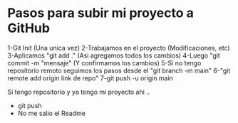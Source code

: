 # Pasos para subir mi proyecto a GitHub

1-Git Init (Una unica vez)
2-Trabajamos en el proyecto (Modificaciones, etc)
3-Aplicamos "git add ." (Asi agregamos todos los cambios)
4-Luego "git commit -m "mensaje" (Y confirmamos los cambios)
5-Si no tengo repositorio remoto seguimos los pasos desde el "git branch -m main"
6-"git remote add origin link de repo"
7-git push -u origin main

Si tengo repositorio y ya tengo mi proyecto ahi ..

- git push 
- No me salio el Readme